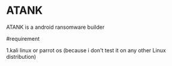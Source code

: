 # ATANK
ATANK is a android ransomware builder

#requirement

1.kali linux or parrot os (because i don't test it on any other Linux distribution)
